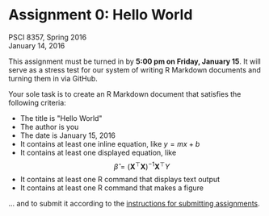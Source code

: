 # Assignment 0: Hello World
PSCI 8357, Spring 2016  
January 14, 2016  


This assignment must be turned in by **5:00 pm on Friday, January 15**.  It will serve as a stress test for our system of writing R Markdown documents and turning them in via GitHub.

Your sole task is to create an R Markdown document that satisfies the following criteria:

* The title is "Hello World"
* The author is you
* The date is January 15, 2016
* It contains at least one inline equation, like $y = mx + b$
* It contains at least one displayed equation, like $$\hat{\beta} = (\mathbf{X}^{\top} \mathbf{X})^{-1} \mathbf{X}^{\top} Y$$
* It contains at least one R command that displays text output
* It contains at least one R command that makes a figure

... and to submit it according to the [instructions for submitting assignments](http://bkenkel.com/psci8357/handouts/submission-instructions.pdf).
